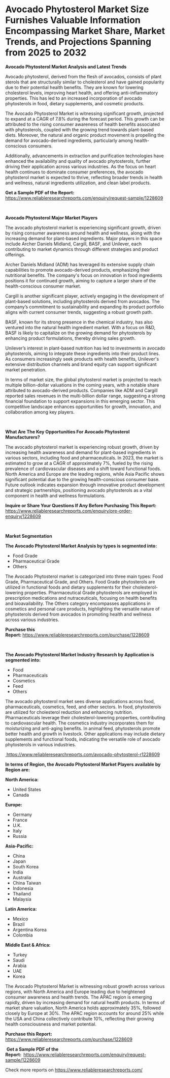 <p><h1>Avocado Phytosterol Market Size Furnishes Valuable Information Encompassing Market Share, Market Trends, and Projections Spanning from 2025 to 2032</h1></p><p><strong>Avocado Phytosterol Market Analysis and Latest Trends</strong></p>
<p><p>Avocado phytosterol, derived from the flesh of avocados, consists of plant sterols that are structurally similar to cholesterol and have gained popularity due to their potential health benefits. They are known for lowering cholesterol levels, improving heart health, and offering anti-inflammatory properties. This has led to an increased incorporation of avocado phytosterols in food, dietary supplements, and cosmetic products.</p><p>The Avocado Phytosterol Market is witnessing significant growth, projected to expand at a CAGR of 7.8% during the forecast period. This growth can be attributed to the rising consumer awareness of health benefits associated with phytosterols, coupled with the growing trend towards plant-based diets. Moreover, the natural and organic product movement is propelling the demand for avocado-derived ingredients, particularly among health-conscious consumers. </p><p>Additionally, advancements in extraction and purification technologies have enhanced the availability and quality of avocado phytosterols, further driving their application across various industries. As the focus on heart health continues to dominate consumer preferences, the avocado phytosterol market is expected to thrive, reflecting broader trends in health and wellness, natural ingredients utilization, and clean label products.</p></p>
<p><strong>Get a Sample PDF of the Report:&nbsp;</strong> <a href="https://www.reliableresearchreports.com/enquiry/request-sample/1228609?utm_campaign=3364&utm_medium=2&utm_source=Github&utm_content=ia&utm_term=03042025&utm_id=avocado-phytosterol">https://www.reliableresearchreports.com/enquiry/request-sample/1228609</a></p>
<p>&nbsp;</p>
<p><strong>Avocado Phytosterol Major Market Players</strong></p>
<p><p>The avocado phytosterol market is experiencing significant growth, driven by rising consumer awareness around health and wellness, along with the increasing demand for plant-based ingredients. Major players in this space include Archer Daniels Midland, Cargill, BASF, and Unilever, each contributing to market dynamics through different strategies and product offerings.</p><p>Archer Daniels Midland (ADM) has leveraged its extensive supply chain capabilities to promote avocado-derived products, emphasizing their nutritional benefits. The company's focus on innovation in food ingredients positions it for continued growth, aiming to capture a larger share of the health-conscious consumer market.</p><p>Cargill is another significant player, actively engaging in the development of plant-based solutions, including phytosterols derived from avocados. The company’s commitment to sustainability and expanding its product portfolio aligns with current consumer trends, suggesting a robust growth path.</p><p>BASF, known for its strong presence in the chemical industry, has also ventured into the natural health ingredient market. With a focus on R&D, BASF is likely to capitalize on the growing demand for phytosterols by enhancing product formulations, thereby driving sales growth.</p><p>Unilever’s interest in plant-based nutrition has led to investments in avocado phytosterols, aiming to integrate these ingredients into their product lines. As consumers increasingly seek products with health benefits, Unilever's extensive distribution channels and brand equity can support significant market penetration.</p><p>In terms of market size, the global phytosterol market is projected to reach multiple billion-dollar valuations in the coming years, with a notable share attributed to avocado-derived products. Companies like ADM and Cargill reported sales revenues in the multi-billion dollar range, suggesting a strong financial foundation to support expansions in this emerging sector. This competitive landscape enhances opportunities for growth, innovation, and collaboration among key players.</p></p>
<p>&nbsp;</p>
<p><strong>What Are The Key Opportunities For Avocado Phytosterol Manufacturers?</strong></p>
<p><p>The avocado phytosterol market is experiencing robust growth, driven by increasing health awareness and demand for plant-based ingredients in various sectors, including food and pharmaceuticals. In 2023, the market is estimated to grow at a CAGR of approximately 7%, fueled by the rising prevalence of cardiovascular diseases and a shift toward functional foods. North America and Europe are the leading regions, while Asia Pacific shows significant potential due to the growing health-conscious consumer base. Future outlook indicates expansion through innovative product development and strategic partnerships, positioning avocado phytosterols as a vital component in health and wellness formulations.</p></p>
<p><strong>Inquire or Share Your Questions If Any Before Purchasing This Report:</strong> <a href="https://www.reliableresearchreports.com/enquiry/pre-order-enquiry/1228609?utm_campaign=3364&utm_medium=2&utm_source=Github&utm_content=ia&utm_term=03042025&utm_id=avocado-phytosterol">https://www.reliableresearchreports.com/enquiry/pre-order-enquiry/1228609</a></p>
<p>&nbsp;</p>
<p><strong>Market Segmentation</strong></p>
<p><strong>The Avocado Phytosterol Market Analysis by types is segmented into:</strong></p>
<p><ul><li>Food Grade</li><li>Pharmaceutical Grade</li><li>Others</li></ul></p>
<p><p>The Avocado Phytosterol market is categorized into three main types: Food Grade, Pharmaceutical Grade, and Others. Food Grade phytosterols are utilized in functional foods and dietary supplements for their cholesterol-lowering properties. Pharmaceutical Grade phytosterols are employed in prescription medications and nutraceuticals, focusing on health benefits and bioavailability. The Others category encompasses applications in cosmetics and personal care products, highlighting the versatile nature of phytosterols derived from avocados in promoting health and wellness across various industries.</p></p>
<p><strong>Purchase this Report:&nbsp;</strong><a href="https://www.reliableresearchreports.com/purchase/1228609?utm_campaign=3364&utm_medium=2&utm_source=Github&utm_content=ia&utm_term=03042025&utm_id=avocado-phytosterol">https://www.reliableresearchreports.com/purchase/1228609</a></p>
<p>&nbsp;</p>
<p><strong>The Avocado Phytosterol Market Industry Research by Application is segmented into:</strong></p>
<p><ul><li>Food</li><li>Pharmaceuticals</li><li>Cosmetics</li><li>Feed</li><li>Others</li></ul></p>
<p><p>The avocado phytosterol market sees diverse applications across food, pharmaceuticals, cosmetics, feed, and other sectors. In food, phytosterols are utilized for cholesterol reduction and enhancing nutrition. Pharmaceuticals leverage their cholesterol-lowering properties, contributing to cardiovascular health. The cosmetics industry incorporates them for moisturizing and anti-aging benefits. In animal feed, phytosterols promote better health and growth in livestock. Other applications may include dietary supplements and functional foods, indicating the versatile role of avocado phytosterols in various industries.</p></p>
<p><a href="https://www.reliableresearchreports.com/avocado-phytosterol-r1228609?utm_campaign=3364&utm_medium=2&utm_source=Github&utm_content=ia&utm_term=03042025&utm_id=avocado-phytosterol">&nbsp;https://www.reliableresearchreports.com/avocado-phytosterol-r1228609</a></p>
<p><strong>In terms of Region, the Avocado Phytosterol Market Players available by Region are:</strong></p>
<p>
    <p> <strong> North America: </strong>
        <ul>
            <li>United States</li>
            <li>Canada</li>
        </ul>
        </p> 
    <p> <strong> Europe: </strong>
        <ul>
            <li>Germany</li>
            <li>France</li>
            <li>U.K.</li>
            <li>Italy</li>
            <li>Russia</li>
        </ul>
        </p> 
    <p> <strong> Asia-Pacific: </strong>
        <ul>
            <li>China</li>
            <li>Japan</li>
            <li>South Korea</li>
            <li>India</li>
            <li>Australia</li>
            <li>China Taiwan</li>
            <li>Indonesia</li>
            <li>Thailand</li>
            <li>Malaysia</li>
        </ul>
        </p> 
    <p> <strong> Latin America: </strong>
        <ul>
            <li>Mexico</li>
            <li>Brazil</li>
            <li>Argentina Korea</li>
            <li>Colombia</li>
        </ul>
        </p> 
    <p> <strong> Middle East & Africa: </strong>
        <ul>
            <li>Turkey</li>
            <li>Saudi</li>
            <li>Arabia</li>
            <li>UAE</li>
            <li>Korea</li>
        </ul>
    </p>
    </p>
<p><p>The Avocado Phytosterol Market is witnessing robust growth across various regions, with North America and Europe leading due to heightened consumer awareness and health trends. The APAC region is emerging rapidly, driven by increasing demand for natural health products. In terms of market share valuation, North America holds approximately 35%, followed closely by Europe at 30%. The APAC region accounts for around 25% while the USA and China collectively contribute 10%, reflecting their growing health consciousness and market potential.</p></p>
<p><strong>Purchase this Report: </strong><a href="https://www.reliableresearchreports.com/purchase/1228609?utm_campaign=3364&utm_medium=2&utm_source=Github&utm_content=ia&utm_term=03042025&utm_id=avocado-phytosterol">https://www.reliableresearchreports.com/purchase/1228609</a></p>
<p>&nbsp;<strong>Get a Sample PDF of the Report:&nbsp;&nbsp;</strong><a href="https://www.reliableresearchreports.com/enquiry/request-sample/1228609?utm_campaign=3364&utm_medium=2&utm_source=Github&utm_content=ia&utm_term=03042025&utm_id=avocado-phytosterol">https://www.reliableresearchreports.com/enquiry/request-sample/1228609</a></p>
<p><strong></strong></p>
<p>Check more reports on <a href="https://www.reliableresearchreports.com/?utm_campaign=3364&utm_medium=2&utm_source=Github&utm_content=ia&utm_term=03042025&utm_id=avocado-phytosterol">https://www.reliableresearchreports.com/</a></p>